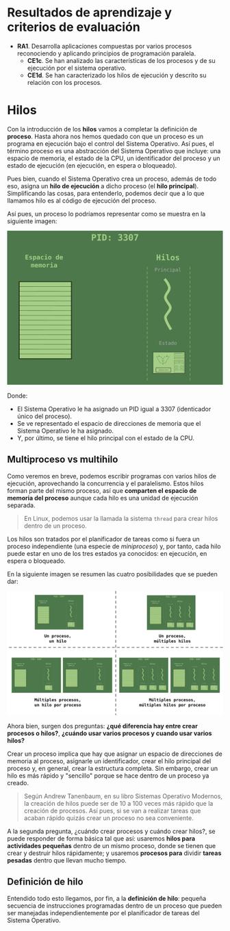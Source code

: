 # Resultados de aprendizaje y criterios de evaluación

- **RA1**. Desarrolla aplicaciones compuestas por varios procesos reconociendo y aplicando principios de programación paralela.
  - **CE1c**. Se han analizado las características de los procesos y de su ejecución por el sistema operativo.
  - **CE1d**. Se han caracterizado los hilos de ejecución y descrito su relación con los procesos.

# Hilos

Con la introducción de los **hilos** vamos a completar la definición de **proceso**. Hasta ahora nos hemos quedado con que un proceso es un programa en ejecución bajo el control del Sistema Operativo. Así pues, el término proceso es una abstracción del Sistema Operativo que incluye: una espacio de memoria, el estado de la CPU, un identificador del proceso y un estado de ejecución (en ejecución, en espera o bloqueado).

Pues bien, cuando el Sistema Operativo crea un proceso, además de todo eso, asigna un **hilo de ejecución** a dicho proceso (el **hilo principal**). Simplificando las cosas, para entenderlo, podemos decir que a lo que llamamos hilo es al código de ejecución del proceso.

Así pues, un proceso lo podríamos representar como se muestra en la siguiente imagen:

![Proceso](./img/proceso_completo.png)

Donde:

- El Sistema Operativo le ha asignado un PID igual a 3307 (identicador único del proceso).
- Se ve representado el espacio de direcciones de memoria que el Sistema Operativo le ha asignado.
- Y, por último, se tiene el hilo principal con el estado de la CPU.

## Multiproceso vs multihilo

Como veremos en breve, podemos escribir programas con varios hilos de ejecución, aprovechando la concurrencia y el paralelismo. Estos hilos forman parte del mismo proceso, así que **comparten el espacio de memoria del proceso** aunque cada hilo es una unidad de ejecución separada.

> En Linux, podemos usar la llamada la sistema `thread` para crear hilos dentro de un proceso.

Los hilos son tratados por el planificador de tareas como si fuera un proceso independiente (una especie de *miniproceso*) y, por tanto, cada hilo puede estar en uno de los tres estados ya conocidos: en ejecución, en espera o bloqueado.

En la siguiente imagen se resumen las cuatro posibilidades que se pueden dar:

![Procesos e hilos: opciones](./img/procesos_hilos_escenarios.png)

Ahora bien, surgen dos preguntas: **¿qué diferencia hay entre crear procesos o hilos?**, **¿cuándo usar varios procesos y cuando usar varios hilos?**

Crear un proceso implica que hay que asignar un espacio de direcciones de memoria al proceso, asignarle un identificador, crear el hilo principal del proceso y, en general, crear la estructura completa. Sin embargo, crear un hilo es más rápido y "sencillo" porque se hace dentro de un proceso ya creado.

> Según Andrew Tanenbaum, en su libro Sistemas Operativo Modernos, la creación de hilos puede ser de 10 a 100 veces más rápido que la creación de procesos. Así pues, si se van a realizar tareas que acaban rápido quizás crear un proceso no sea conveniente.

A la segunda pregunta, ¿cuándo crear procesos y cuándo crear hilos?, se puede responder de forma básica tal que así: usaremos **hilos para actividades pequeñas** dentro de un mismo proceso, donde se tienen que crear y destruir hilos rápidamente; y usaremos **procesos para** dividir **tareas pesadas** dentro que llevan mucho tiempo.

## Definición de hilo

Entendido todo esto llegamos, por fin, a la **definición de hilo**: pequeña secuencia de instrucciones programadas dentro de un proceso que pueden ser manejadas independientemente por el planificador de tareas del Sistema Operativo.
